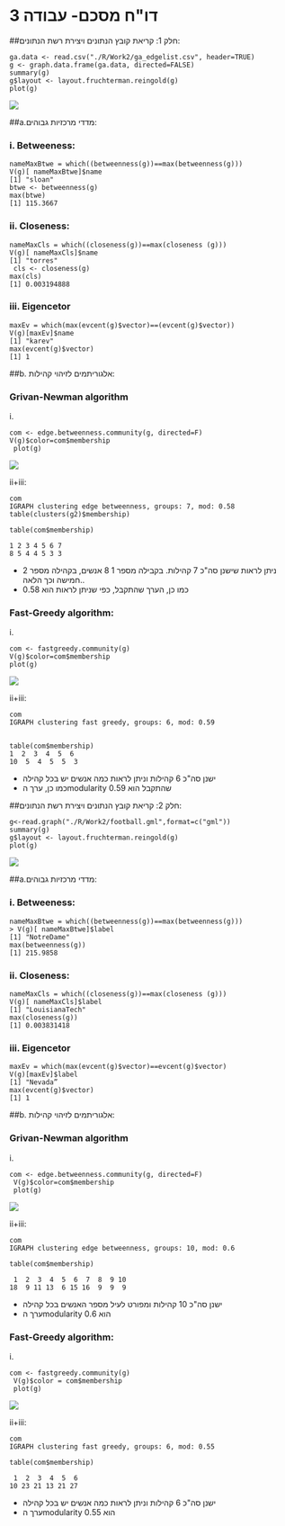 # דו"ח מסכם- עבודה 3

##חלק 1:
קריאת קובץ הנתונים ויצירת רשת הנתונים:
```{r}
ga.data <- read.csv("./R/Work2/ga_edgelist.csv", header=TRUE) 
g <- graph.data.frame(ga.data, directed=FALSE) 
summary(g) 
g$layout <- layout.fruchterman.reingold(g) 
plot(g) 

```
![](https://cloud.githubusercontent.com/assets/17852872/14914180/b5b6d1ac-0e10-11e6-9b10-de7a409ed1f4.png)


##a.מדדי מרכזיות גבוהים:
###	i.	Betweeness:

```{r}
nameMaxBtwe = which((betweenness(g))==max(betweenness(g)))
V(g)[ nameMaxBtwe]$name
[1] "sloan"
btwe <- betweenness(g)
max(btwe)
[1] 115.3667
```

###	ii.	Closeness:

```{r}
nameMaxCls = which((closeness(g))==max(closeness (g)))
V(g)[ nameMaxCls]$name
[1] "torres"
 cls <- closeness(g)
max(cls)
[1] 0.003194888
```


###	iii.	Eigencetor

```{r}
maxEv = which(max(evcent(g)$vector)==(evcent(g)$vector))
V(g)[maxEv]$name
[1] "karev"
max(evcent(g)$vector)
[1] 1
```
##b. אלגוריתמים לזיהוי קהילות:

###	Grivan-Newman algorithm
i.	
```{r}
com <- edge.betweenness.community(g, directed=F)
V(g)$color=com$membership
 plot(g)
```
![](https://cloud.githubusercontent.com/assets/17852872/14914178/b5b3820e-0e10-11e6-8996-445169942bf2.png)

ii+iii:
```{r}
com
IGRAPH clustering edge betweenness, groups: 7, mod: 0.58
table(clusters(g2)$membership)

table(com$membership)

1 2 3 4 5 6 7 
8 5 4 4 5 3 3 
```
* ניתן לראות שישנן סה"כ 7 קהילות. בקבילה מספר 1 8 אנשים, בקהילה מספר 2 חמישה וכך הלאה..
* כמו כן, הערך שהתקבל, כפי שניתן לראות הוא 0.58

###	Fast-Greedy algorithm:
i.	
```{r}
com <- fastgreedy.community(g)
V(g)$color=com$membership
plot(g)
```
![](https://cloud.githubusercontent.com/assets/17852872/14914179/b5b3375e-0e10-11e6-839c-a7d330e8275b.png)

ii+iii:
```{r}
com
IGRAPH clustering fast greedy, groups: 6, mod: 0.59


table(com$membership)
1  2  3  4  5  6 
10  5  4  5  5  3 
```
* ישנן סה"כ 6 קהילות וניתן לראות כמה אנשים יש בכל קהילה
* כמו כן, ערך הmodularity שהתקבל הוא 0.59


##חלק 2:
קריאת קובץ הנתונים ויצירת רשת הנתונים:
```{r}
g<-read.graph("./R/Work2/football.gml",format=c("gml"))
summary(g) 
g$layout <- layout.fruchterman.reingold(g) 
plot(g)
```
![](https://cloud.githubusercontent.com/assets/17852872/14914177/b5ad9894-0e10-11e6-93fc-e62ac46b0eb7.png)


##a.מדדי מרכזיות גבוהים:
###	i.	Betweeness:

```{r}
nameMaxBtwe = which((betweenness(g))==max(betweenness(g)))
> V(g)[ nameMaxBtwe]$label
[1] "NotreDame"
max(betweenness(g))
[1] 215.9858
```

###	ii.	Closeness:

```{r}
nameMaxCls = which((closeness(g))==max(closeness (g)))
V(g)[ nameMaxCls]$label
[1] "LouisianaTech"
max(closeness(g))
[1] 0.003831418
```


###	iii.	Eigencetor

```{r}
maxEv = which(max(evcent(g)$vector)==evcent(g)$vector)
V(g)[maxEv]$label
[1] "Nevada”
max(evcent(g)$vector)
[1] 1
```


##b. אלגוריתמים לזיהוי קהילות:

###	Grivan-Newman algorithm
i.	
```{r}
com <- edge.betweenness.community(g, directed=F)
 V(g)$color=com$membership
 plot(g)
```
![](https://cloud.githubusercontent.com/assets/17852872/14914176/b5acc91e-0e10-11e6-9318-75d4b0d7090d.png)

ii+iii:
```{r}
com
IGRAPH clustering edge betweenness, groups: 10, mod: 0.6

table(com$membership)

 1  2  3  4  5  6  7  8  9 10 
18  9 11 13  6 15 16  9  9  9
```
* ישנן סה"כ 10 קהילות ומפורט לעיל מספר האנשים בכל קהילה
* ערך הmodularity הוא 0.6

###	Fast-Greedy algorithm:
i.	
```{r}
com <- fastgreedy.community(g)
 V(g)$color = com$membership
 plot(g)
```
![](https://cloud.githubusercontent.com/assets/17852872/14914181/b5cd95ea-0e10-11e6-9cdd-eb5b617740a4.png)

ii+iii:
```{r}
com
IGRAPH clustering fast greedy, groups: 6, mod: 0.55

table(com$membership)

 1  2  3  4  5  6 
10 23 21 13 21 27 
```
* ישנן סה"כ 6 קהילות וניתן לראות כמה אנשים יש בכל קהילה
* ערך הmodularity הוא 0.55
